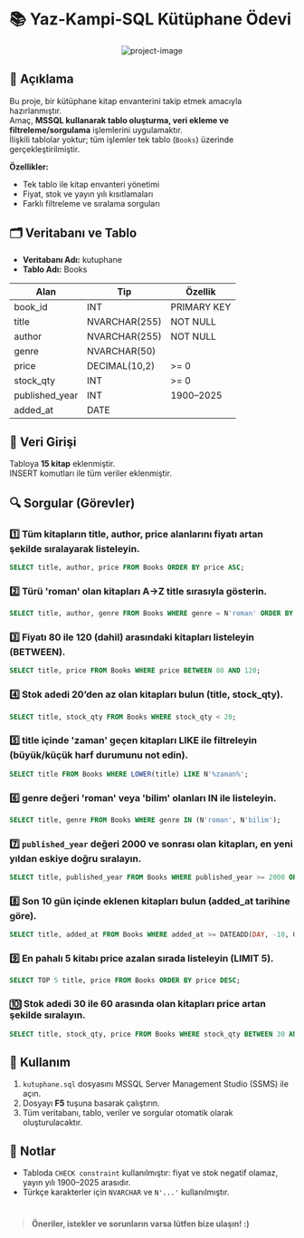 # 📚 Yaz-Kampi-SQL Kütüphane Ödevi

<p align="center"><img src="https://socialify.git.ci/epbalaban01/Yaz-Kampi-SQL/image?name=1&amp;owner=1&amp;theme=Light" alt="project-image"></p>

## 🌟 Açıklama
Bu proje, bir kütüphane kitap envanterini takip etmek amacıyla hazırlanmıştır.  
Amaç, **MSSQL kullanarak tablo oluşturma, veri ekleme ve filtreleme/sorgulama** işlemlerini uygulamaktır.  
İlişkili tablolar yoktur; tüm işlemler tek tablo (`Books`) üzerinde gerçekleştirilmiştir.

**Özellikler:**
- Tek tablo ile kitap envanteri yönetimi
- Fiyat, stok ve yayın yılı kısıtlamaları
- Farklı filtreleme ve sıralama sorguları


## 🗂 Veritabanı ve Tablo

- **Veritabanı Adı:** kutuphane
- **Tablo Adı:** Books
  
| Alan | Tip | Özellik |
|------|-----|---------|
| book_id | INT | PRIMARY KEY |
| title | NVARCHAR(255) | NOT NULL |
| author | NVARCHAR(255) | NOT NULL |
| genre | NVARCHAR(50) |  |
| price | DECIMAL(10,2) | >= 0 |
| stock_qty | INT | >= 0 |
| published_year | INT | 1900–2025 |
| added_at | DATE |  |


## 📝 Veri Girişi
Tabloya **15 kitap** eklenmiştir.  
INSERT komutları ile tüm veriler eklenmiştir.


## 🔍 Sorgular (Görevler)

### 1️⃣ Tüm kitapların title, author, price alanlarını fiyatı artan şekilde sıralayarak listeleyin.
```sql
SELECT title, author, price FROM Books ORDER BY price ASC;
```

### 2️⃣ Türü 'roman' olan kitapları A→Z title sırasıyla gösterin.
```sql
SELECT title, author, genre FROM Books WHERE genre = N'roman' ORDER BY title ASC;
```

### 3️⃣ Fiyatı 80 ile 120 (dahil) arasındaki kitapları listeleyin (BETWEEN).
```sql
SELECT title, price FROM Books WHERE price BETWEEN 80 AND 120;

```
### 4️⃣ Stok adedi 20’den az olan kitapları bulun (title, stock_qty).
```sql
SELECT title, stock_qty FROM Books WHERE stock_qty < 20;

```

### 5️⃣ title içinde 'zaman' geçen kitapları LIKE ile filtreleyin (büyük/küçük harf durumunu not edin).
```sql
SELECT title FROM Books WHERE LOWER(title) LIKE N'%zaman%';

```

### 6️⃣ genre değeri 'roman' veya 'bilim' olanları IN ile listeleyin.
```sql
SELECT title, genre FROM Books WHERE genre IN (N'roman', N'bilim');

```

### 7️⃣ `published_year` değeri 2000 ve sonrası olan kitapları, en yeni yıldan eskiye doğru sıralayın.
```sql
SELECT title, published_year FROM Books WHERE published_year >= 2000 ORDER BY published_year DESC;

```

### 8️⃣ Son 10 gün içinde eklenen kitapları bulun (added_at tarihine göre).
```sql
SELECT title, added_at FROM Books WHERE added_at >= DATEADD(DAY, -10, GETDATE());

```

### 9️⃣ En pahalı 5 kitabı price azalan sırada listeleyin (LIMIT 5).
```sql
SELECT TOP 5 title, price FROM Books ORDER BY price DESC;

```

### 🔟 Stok adedi 30 ile 60 arasında olan kitapları price artan şekilde sıralayın.
```sql
SELECT title, stock_qty, price FROM Books WHERE stock_qty BETWEEN 30 AND 60 ORDER BY price ASC;

```

## 🚀 Kullanım

1. `kutuphane.sql` dosyasını MSSQL Server Management Studio (SSMS) ile açın.
2. Dosyayı **F5** tuşuna basarak çalıştırın.
3. Tüm veritabanı, tablo, veriler ve sorgular otomatik olarak oluşturulacaktır.

## 🔧 Notlar
- Tabloda `CHECK constraint` kullanılmıştır: fiyat ve stok negatif olamaz, yayın yılı 1900–2025 arasıdır.
- Türkçe karakterler için `NVARCHAR` ve `N'...'` kullanılmıştır.

 
#
> <b>Öneriler, istekler ve sorunların varsa lütfen bize ulaşın! :)</b>
